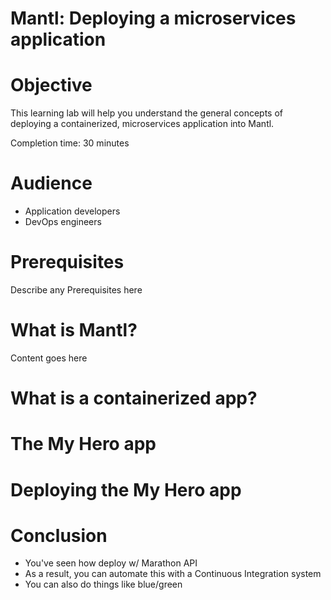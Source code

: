 # Mantl: Deploying a microservices application

# Objective

This learning lab will help you understand the general concepts of deploying a containerized, microservices application into Mantl.

Completion time: 30 minutes

# Audience

* Application developers
* DevOps engineers

# Prerequisites

Describe any Prerequisites here

# What is Mantl?

Content goes here

# What is a containerized app?

# The My Hero app

# Deploying the My Hero app

# Conclusion

* You've seen how deploy w/ Marathon API
* As a result, you can automate this with a Continuous Integration system
* You can also do things like blue/green
